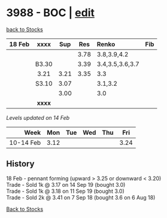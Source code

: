 # 3988 - BOC | [edit](https://github.com/alwinwoo/alwinwoo.github.io/edit/master/stocks/3988.md)
[back to Stocks](https://alwinwoo.github.io/stocks.html)

| 18 Feb  | **xxxx**     | Sup   | Res   | Renko           | Fib
| ---:    | :---:        | :---: | :---: | :---            | :---
|         |              |       | 3.78  | 3.8,3.9,4.2
|         | B3.30        |       | 3.39  | 3.4,3.5,3.6,3.7
|         | 3.21         | 3.21  | 3.35  | 3.3
|         | S3.10        | 3.07  |       | 3.1,3.2
|         |              | 3.00  |       | 3.0
|         | **xxxx**     |       |       |

*Levels updated on 14 Feb*

Week      | Mon   | Tue   | Wed   | Thu   | Fri   |
---:      | :---: | :---: | :---: | :---: | :---: |
10-14 Feb | 3.12  |       |       |       | 3.24  |

## History
18 Feb - pennant forming (upward > 3.25 or downward < 3.20) <br>
Trade - Sold 1k @ 3.17 on 14 Sep 19 (bought 3.0)            <br>
Trade - Sold 1k @ 3.18 on 11 Sep 19 (bought 3.0)            <br>
Trade - Sold 2k @ 3.41 on 7 Sep 18 (bought 3.6 on 6 Aug 18) <br>

[Back to Stocks](https://alwinwoo.github.io/stocks)
